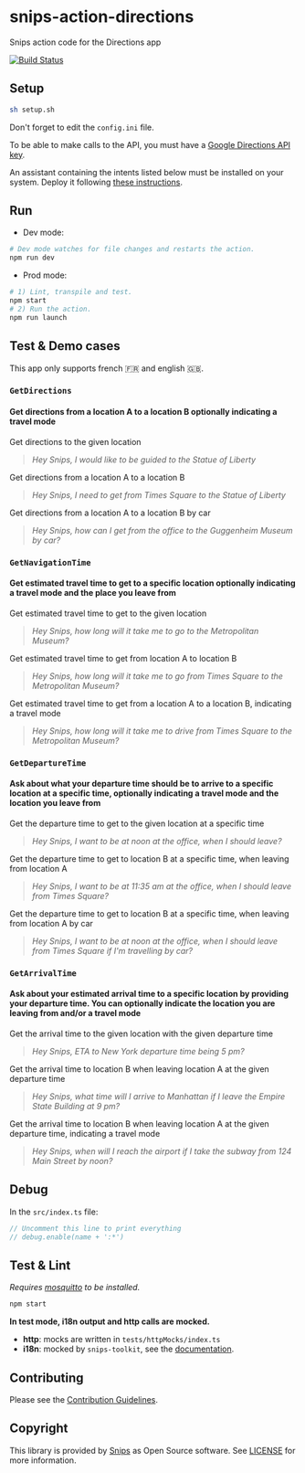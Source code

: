 # snips-action-directions

Snips action code for the Directions app

[![Build Status](https://travis-ci.org/snipsco/snips-action-directions.svg?branch=master)](https://travis-ci.org/snipsco/snips-action-directions)

## Setup

```sh
sh setup.sh
```

Don't forget to edit the `config.ini` file.

To be able to make calls to the API, you must have a [Google Directions API key](https://developers.google.com/maps/documentation/directions/get-api-key).

An assistant containing the intents listed below must be installed on your system. Deploy it following [these instructions](https://docs.snips.ai/articles/console/actions/deploy-your-assistant).

## Run

- Dev mode:

```sh
# Dev mode watches for file changes and restarts the action.
npm run dev
```

- Prod mode:

```sh
# 1) Lint, transpile and test.
npm start
# 2) Run the action.
npm run launch
```

## Test & Demo cases

This app only supports french 🇫🇷 and english 🇬🇧.

### `GetDirections`

#### Get directions from a location A to a location B optionally indicating a travel mode

Get directions to the given location
> *Hey Snips, I would like to be guided to the Statue of Liberty*

Get directions from a location A to a location B
> *Hey Snips, I need to get from Times Square to the Statue of Liberty*

Get directions from a location A to a location B by car
> *Hey Snips, how can I get from the office to the Guggenheim Museum by car?*

### `GetNavigationTime`

#### Get estimated travel time to get to a specific location optionally indicating a travel mode and the place you leave from

Get estimated travel time to get to the given location
> *Hey Snips, how long will it take me to go to the Metropolitan Museum?*

Get estimated travel time to get from location A to location B
> *Hey Snips, how long will it take me to go from Times Square to the Metropolitan Museum?*

Get estimated travel time to get from a location A to a location B, indicating a travel mode
> *Hey Snips, how long will it take me to drive from Times Square to the Metropolitan Museum?*

### `GetDepartureTime`

#### Ask about what your departure time should be to arrive to a specific location at a specific time, optionally indicating a travel mode and the location you leave from

Get the departure time to get to the given location at a specific time
> *Hey Snips, I want to be at noon at the office, when I should leave?*

Get the departure time to get to location B at a specific time, when leaving from location A
> *Hey Snips, I want to be at 11:35 am at the office, when I should leave from Times Square?*

Get the departure time to get to location B at a specific time, when leaving from location A by car
> *Hey Snips, I want to be at noon at the office, when I should leave from Times Square if I'm travelling by car?*

### `GetArrivalTime`

#### Ask about your estimated arrival time to a specific location by providing your departure time. You can optionally indicate the location you are leaving from and/or a travel mode

Get the arrival time to the given location with the given departure time
> *Hey Snips, ETA to New York departure time being 5 pm?*

Get the arrival time to location B when leaving location A at the given departure time
> *Hey Snips, what time will I arrive to Manhattan if I leave the Empire State Building at 9 pm?*

Get the arrival time to location B when leaving location A at the given departure time, indicating a travel mode
> *Hey Snips, when will I reach the airport if I take the subway from 124 Main Street by noon?*

## Debug

In the `src/index.ts` file:

```js
// Uncomment this line to print everything
// debug.enable(name + ':*')
```

## Test & Lint

*Requires [mosquitto](https://mosquitto.org/download/) to be installed.*

```sh
npm start
```

**In test mode, i18n output and http calls are mocked.**

- **http**: mocks are written in `tests/httpMocks/index.ts`
- **i18n**: mocked by `snips-toolkit`, see the [documentation](https://github.com/snipsco/snips-javascript-toolkit#i18n).

## Contributing

Please see the [Contribution Guidelines](https://github.com/snipsco/snips-action-directions/blob/master/CONTRIBUTING.md).

## Copyright

This library is provided by [Snips](https://snips.ai) as Open Source software. See [LICENSE](https://github.com/snipsco/snips-action-directions/blob/master/LICENSE) for more information.
